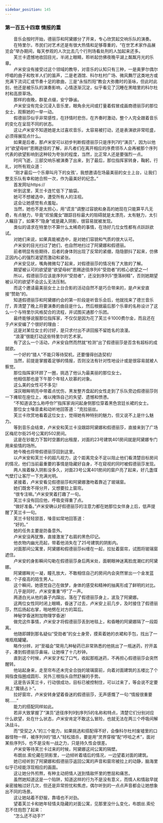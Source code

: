 ```yaml
---
sidebar_position: 145
---
```

### 第一百五十四章 情报的重  


　　音乐会按时开始，德丽莎和阿黛娜分了开来，专心欣赏起交响乐队的演奏。  
　　在特里尔，市民们对艺术还是有很大热情和足够尊重的，“在世艺术家作品展览会”举办期间，每天参观的人次比去几个行刑场看处刑的人加起来还多。  
　　芙兰卡遗憾地收回目光，半闭上眼睛，聆听起仿佛夜晚平湖上粼粼月光的乐章。  
　　卢米安没有接受过这个领域的教导，对音乐的认知只有三种，一是奥萝尔偶尔哼唱的曲子和牧羊人们的笛声，二是老酒馆、科尔杜村广场、微风舞厅这类地方或充满下流词汇或节奏十足的歌曲，三是“永恒烈阳”教会大弥撒时的圣咏，但此时此刻，他还是被乐队的演奏影响，心情逐渐沉淀，似乎看见了沉睡在黑暗里的科尔杜村和高原草场。  
　　那样的夜晚，群星点缀，安宁静谧。  
　　卢米安没有完全沉浸入音乐里，眼角余光间或打量着假冒成画商德丽莎的那位女士，观察她的一举一动。  
　　假德丽莎似乎非常感性，在抒情时悲伤，在齐奏时激动，整个人完全跟着音乐的变化在呈现不同的状态。  
　　这让卢米安不知道她是太过喜欢音乐，太容易被打动，还是表演欲非常旺盛，必须得展现点什么。  
　　如果是后者，那卢米安可以初步判断假德丽莎只是序列7的“演员”，因为以他对“欲望母树”恩赐途径的了解，非凡者们在离开相应的序费领币人会再被那个序列代表的欲望影响到这种较为夸张的程度，当然，比正常人还是要强烈一点。  
　　时间飞逝，三部交响乐被演奏了出来，到了最后，那位指挥家转身，鞠躬，行礼，对所有观众道：  
　　“刚才最后一个乐章叫月下的女孩’，我想邀请在场最美丽的女士上台，让我们整支乐队有幸和她合照一次，作为最美好的纪念。”  
　　首发网址https://  
　　听到这里，芙兰卡连忙低下了脑袋。  
　　她可不想被选中，遭受所有人的注视。  
　　这会让她感觉有点羞耻。  
　　当然，她也不是太担心，用“谎言”调整过容貌和身高的她现在只能算平凡无奇，有点魅力，毕竟“欢愉魔女”跟踪目标最大的阻碍就是太漂亮，太有魅力，太引人瞩目了，如果不“隐身”或是藏入阴影，很容易就被发现。  
　　类似的请求在特里尔不算什么太稀奇的事情，在场好几位女性都有点跃跃欲试。  
　　对她们来说，如果真能被选中，是对她们容貌和气质的很大认可。  
　　卢米安的目光扫过了她们，也自然地扫过了阿黛娜和假德丽。  
　　前者明显有些期待，后者的身体则出现了反常的紧绷，隐隐颤抖了起来，仿佛正因内心的强烈渴望而激动和紧张。  
　　卢米安见状，嘴角微微勾了起来，对假德丽莎的情况有了大致的了解。  
　　期望被认可的欲望是“欲望母树”恩赐途径序列6“受勋者”的核心欲望之一!  
　　所以，假德丽莎应该是序列6“受勋者”，还没到序列5“堕落树精”，否则她期望被认可的欲望不会这么无法压制。  
　　而这个邀请最美丽女士上台合影的活动自然不是巧合带来的，是卢米安直接“赞助”的。  
　　知道假德丽莎和阿黛娜约会的第一阶段是听音乐会后，他就找来了德兰音乐厅，弄清楚了晚上将要演奏的曲目是什么，然后根据最后那个乐章的名称设计了这么一个与特里尔风格契合的流程，并试图买通那个乐团。  
　　最终能够说服那位指挥家，不仅仅是因为花了芙兰卡1000费尔金，而且还在于卢米安编了个很好的理由：  
　　这是对某位女士的讨好，是只求付出不讲回报不留姓名的浪漫。  
　　“浪漫”很能打动这些特里尔的艺术家。  
　　有了这么一个活动，卢米安自然而然就“检测”出了假德丽莎是否含有超标的成就欲。  
　　一个好的“猎人”不能只等待契机，还要懂得创造契机!  
　　当然，前提是掌握着足够的情报，否则没法有针对性地设计或是很容易就被人察觉。  
　　那位指挥家环顾了一圈，挑选了他认为最美丽的那位女士。  
　　他相信那也是下午那个年轻人钦慕的对象。  
　　这么美的女性可不多见!  
　　深灰眼眸明亮中带着点忧伤，黑发整齐盘起的女性走到了乐队旁边假德丽莎则一下瘫软在座位上，难以掩饰自己的失望、遗憾和愤懑。  
　　“不知道该怎么称呼你?”指挥家询问起身侧那位穿着黑色宫廷长裙的女士。  
　　那位女士嗓音柔和动听地回答道：“克拉丽丝。  
　　芙兰卡欣赏地看着这位女士，觉得她有种特别的魅力，但又说不上是什么魅力。  
　　等到音乐会结束，卢米安和芙兰卡没跟踪阿黛娜和假德丽莎，直接来到了广场区梅尼尔街25号公寓的502房间。  
　　这是在钞能力下暂时空置的出租屋，对面的23号建筑401房间就是阿黛娜专门用来偷情的场所。  
　　她今晚也将带假德丽莎回到这里。  
　　以卢米安和芙兰卡的超凡视力，这个距离完全不足以阻止他们看清楚目标房间的情况，他们当前最重要的事情是隐藏好自身，不在窥视的同时被假德丽莎发现。  
　　两人挨着躲入阴影没多久，对面23号公寓401房间的窗户亮了起来，好几盏煤气壁灯让客厅一下充满光明。  
　　紧接着，卢米安看见假德丽莎和阿黛娜激吻着靠近了玻璃窗。  
　　她们既舍不得分开，又想要拉上窗帘。  
　　“很专注嘛。”卢米安笑着打趣了一句。  
　　芙兰卡没有回应他，呼吸变得重了点。  
　　“做好准备。”卢米安确认好假德丽莎的注意力都在她那位女伴身上后，低声提醒了芙兰卡一句。  
　　芙兰卡轻轻颔首，嗓音如常地回答道：  
　　“好的。”  
　　她的任务主要是防备意外。  
　　卢米安没再犹豫，直接激发了右肩的黑色印记。  
　　他衣物内幽光亮起，带着他消失在了25号建筑的阴影内。  
　　对面那间公寓里，阿黛娜和假德丽莎纠缠在一起，拉扯着窗帘，试图将玻璃窗遮住。  
　　卢米安的身影瞬间勾勒在假德丽莎身后两米处，面朝眼神迷离脸庞潮红的阿黛娜。  
　　阿黛娜眸光一凝，瞳孔放大，不敢相信自己的房间内会突然冒出一个金发蓝眼、个子瘦高的陌生男人。  
　　这个瞬间，她感觉自己在做梦，身体的感受和精神的抽离形成了鲜明的对比。  
　　几乎是同时，卢米安重重“哼”了一声。  
　　两道白光从他的鼻子内蹿出，落在了假德丽莎身上，波及了阿黛娜。  
　　这两位女性同时闭上眼睛，昏迷了过去，卢米安上前几步，及时接住了假德丽莎，然后扬起右掌，啪地劈在对方的耳后。  
　　神秘学昏迷附加物理学昏迷!  
　　做完这件事情，卢米安才将假德丽莎丢到地毯上，和昏睡的阿黛娜隔了一段距离。  
　　他随即蹲到那名疑似“受勋者”的女士身旁，摸索着她的衣裙和手包，找出了一堆瓶瓶罐罐。  
　　略作分辨，对“至福会”常用几种秘药已非常熟悉的他挑出了一瓶迷药，拧开盖子，凑到假德丽莎鼻端，让她嗅了十几秒钟。  
　　直到这个时候，卢米安才松了口气，收起那瓶迷药，不再担心假德丽莎会突然醒转。  
　　他站起身来，走至帘布还未完全合拢的玻璃窗前，向着对面建筑的五楼比了个拇指食指圈成圆形、另外三根指头自然舒展的手势。  
　　这是告诉芙兰卡，行动很成功，目标已被控制住，可以过来了，等会说不定要用上“魔镜占卜”。  
　　拉好窗帘，卢米安转身望着昏迷的假德丽莎，无声感慨了一句:“情报很重要啊.…..”  
　　能力的搭配同样如此。  
　　若非大致掌握了“演员”途径序列9到序列5的名称和特点，清楚它们分别对应什么欲望，处在什么状态，卢米安肯定不敢这么冒险，也就无法在两三个呼吸间解决战斗。  
　　而“受契之人”的三个能力，如果挑选和搭配得不好，会像科尔杜村废墟里的口器怪物一样，被序列9的“猎人”轻松猎杀，要是用“灵界穿梭”配“哼哈之术”，面对某些序列5，也不是没有一战之力，只是持久性会很差。  
　　卢米安等待芙兰卡过来的时候，阿黛娜这间公寓的隔壁。  
　　布朗丝.索伦藏在阴影里，一边倾听着墙后的情况，一边望着对面的建筑。  
　　她已经听到了阿黛娜和假德丽莎返回公寓的声音和窗帘被拉上的动静，脑海里似乎已经能浮现相应的画面。  
　　这让她分外煎熬，有种主动把情人送到情敌怀里的憋屈和痛苦。  
　　虽然她知道这是一个陷阱，知道这样的行为不是没有意义，而情人和情敌早就亲密接触过好几次，但还是异常担忧和焦虑，偶尔听到的一点点声音都会让她想象出不同的场景。  
　　这让她站着不舒服，靠墙也不对劲。  
　　望着芙兰卡和她年轻情夫隐藏的对面公寓，见那里没什么变化，布朗丝.索伦忍不住抱怨了起来：  
　　“怎么还不动手?”  
